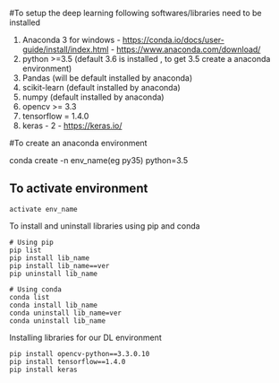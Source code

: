 #To setup the deep learning following softwares/libraries need to be installed

  1. Anaconda 3 for windows - https://conda.io/docs/user-guide/install/index.html
                            - https://www.anaconda.com/download/
  2. python >=3.5 (default 3.6 is installed , to get 3.5 create a anaconda environment)
  3. Pandas (will be default installed by anaconda)
  4. scikit-learn (default installed by anaconda)
  5. numpy (default installed by anaconda)
  6. opencv >= 3.3
  7. tensorflow = 1.4.0
  8. keras - 2 - https://keras.io/
  
#To create an anaconda environment
  
  conda create -n env_name(eg py35) python=3.5
  
  ## To activate environment
    activate env_name
    
To install and uninstall libraries using pip and conda
    
    # Using pip
    pip list
    pip install lib_name
    pip install lib_name==ver
    pip uninstall lib_name
    
    # Using conda
    conda list
    conda install lib_name
    conda uninstall lib_name=ver
    conda uninstall lib_name
    
 Installing libraries for our DL environment
 
    pip install opencv-python==3.3.0.10 
    pip install tensorflow==1.4.0
    pip install keras


  
